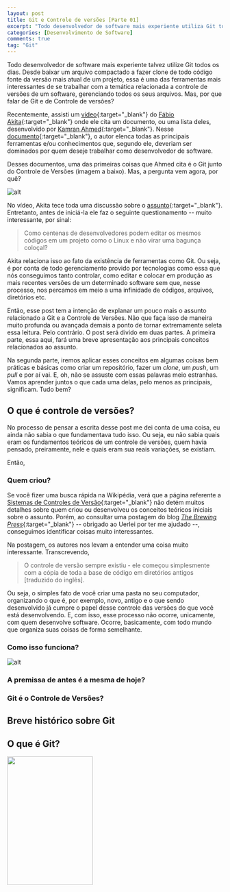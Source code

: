 ```yaml
---
layout: post
title: Git e Controle de versões [Parte 01]
excerpt: "Todo desenvolvedor de software mais experiente utiliza Git todos os dias. Desde baixar um arquivo compactado a fazer clone de todo código fonte da versão mais atual de um projeto, essa é uma das ferramentas mais interessantes de se trabalhar com a temática relacionada a controle de versões de um software, gerenciando todos os seus arquivos. Mas, por que falar de Git e de Controle de versões?"
categories: [Desenvolvimento de Software]
comments: true
tag: "Git"
---
```


Todo desenvolvedor de software mais experiente talvez utilize Git todos os dias. Desde baixar um arquivo compactado a fazer clone de todo código fonte da versão mais atual de um projeto, essa é uma das ferramentas mais interessantes de se trabalhar com a temática relacionada a controle de versões de um software, gerenciando todos os seus arquivos. Mas, por que falar de Git e de Controle de versões?

Recentemente, assisti um [vídeo](https://youtu.be/sx4hAHhO9CY){:target="_blank"} do [Fábio Akita](https://www.instagram.com/akitaonrails/?hl=pt-br){:target="_blank"} onde ele cita um documento, ou uma lista deles, desenvolvido por [Kamran Ahmed](https://github.com/kamranahmedse){:target="_blank"}. Nesse [documento](https://github.com/kamranahmedse/developer-roadmap){:target="_blank"}, o autor elenca todas as principais ferramentas e/ou conhecimentos que, segundo ele, deveriam ser dominados por quem deseje trabalhar como desenvolvedor de software.

Desses documentos, uma das primeiras coisas que Ahmed cita é o Git junto do Controle de Versões (imagem a baixo). Mas, a pergunta vem agora, por quê?

![alt](https://github.com/kamranahmedse/developer-roadmap/raw/master/img/intro.png)

No vídeo, Akita tece toda uma discussão sobre o [assunto](https://youtu.be/sx4hAHhO9CY?t=246){:target="_blank"}. Entretanto, antes de iniciá-la ele faz o seguinte questionamento -- muito interessante, por sinal:

> Como centenas de desenvolvedores podem editar os mesmos códigos em um projeto como o Linux e não virar uma bagunça coloçal?

Akita relaciona isso ao fato da existência de ferramentas como Git. Ou seja, é por conta de todo gerenciamento provido por tecnologias como essa que nós conseguimos tanto controlar, como editar e colocar em produção as mais recentes versões de um determinado software sem que, nesse processo, nos percamos em meio a uma infinidade de códigos, arquivos, diretórios etc.

Então, esse post tem a intenção de explanar um pouco mais o assunto relacionado a Git e a Controle de Versões. Não que faça isso de maneira muito profunda ou avançada demais a ponto de tornar extremamente seleta essa leitura. Pelo contrário. O post será divido em duas partes. A primeira parte, essa aqui, fará uma breve apresentação aos principais conceitos relacionados ao assunto.

Na segunda parte, iremos aplicar esses conceitos em algumas coisas bem práticas e básicas como criar um repositório, fazer um _clone_, um _push_, um _pull_ e por aí vai. E, oh, não se assuste com essas palavras meio estranhas. Vamos aprender juntos o que cada uma delas, pelo menos as principais, significam. Tudo bem?

## O que é controle de versões?

No processo de pensar a escrita desse post me dei conta de uma coisa, eu ainda não sabia o que fundamentava tudo isso. Ou seja, eu não sabia quais eram os fundamentos teóricos de um controle de versões, quem havia pensado, preiramente, nele e quais eram sua reais variações, se existiam.

Então, 

### Quem criou?

Se você fizer uma busca rápida na Wikipédia, verá que a página referente a [Sistemas de Controles de Versão](https://pt.wikipedia.org/wiki/Sistema_de_controle_de_vers%C3%B5es){:target="_blank"} não detém muitos detalhes sobre quem criou ou desenvolveu os conceitos teóricos iniciais sobre o assunto. Porém, ao consultar uma postagem do blog [_The Brewing Press_](http://blog.brew.com.hk/){:target="_blank"} -- obrigado ao Uerlei por ter me ajudado --, conseguimos identificar coisas muito interessantes.

Na postagem, os autores nos levam a entender uma coisa muito interessante. Transcrevendo,

> O controle de versão sempre existiu - ele começou simplesmente com a cópia de toda a base de código em diretórios antigos [traduzido do inglês].

Ou seja, o simples fato de você criar uma pasta no seu computador, organizando o que é, por exemplo, novo, antigo e o que sendo desenvolvido já cumpre o papel desse controle das versões do que você está desenvolvendo. E, com isso, esse processo não ocorre, unicamente, com quem desenvolve software. Ocorre, basicamente, com todo mundo que organiza suas coisas de forma semelhante.



### Como isso funciona?



![alt](https://upload.wikimedia.org/wikipedia/commons/thumb/a/af/Revision_controlled_project_visualization-2010-24-02.svg/220px-Revision_controlled_project_visualization-2010-24-02.svg.png)

### A premissa de antes é a mesma de hoje?

### Git é o Controle de Versões?

## Breve histórico sobre Git

## O que é Git?

<img src="https://git-scm.com/images/progit2.png" width="200" height="300">
